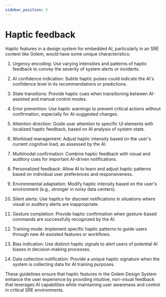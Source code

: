 ```yaml
---
sidebar_position: 5
---
```


# Haptic feedback

Haptic features in a design system for embedded AI, particularly in an SRE context like Golem, would have some unique characteristics:

1. Urgency encoding: Use varying intensities and patterns of haptic feedback to convey the severity of system alerts or incidents.

2. AI confidence indication: Subtle haptic pulses could indicate the AI's confidence level in its recommendations or predictions.

3. State transitions: Provide haptic cues when transitioning between AI-assisted and manual control modes.

4. Error prevention: Use haptic warnings to prevent critical actions without confirmation, especially for AI-suggested changes.

5. Attention direction: Guide user attention to specific UI elements with localized haptic feedback, based on AI analysis of system state.

6. Workload management: Adjust haptic intensity based on the user's current cognitive load, as assessed by the AI.

7. Multimodal confirmation: Combine haptic feedback with visual and auditory cues for important AI-driven notifications.

8. Personalized feedback: Allow AI to learn and adjust haptic patterns based on individual user preferences and responsiveness.

9. Environmental adaptation: Modify haptic intensity based on the user's environment (e.g., stronger in noisy data centers).

10. Silent alerts: Use haptics for discreet notifications in situations where visual or auditory alerts are inappropriate.

11. Gesture completion: Provide haptic confirmation when gesture-based commands are successfully recognized by the AI.

12. Training mode: Implement specific haptic patterns to guide users through new AI-assisted features or workflows.

13. Bias indication: Use distinct haptic signals to alert users of potential AI biases in decision-making processes.

14. Data collection notification: Provide a unique haptic signature when the system is collecting data for AI training purposes.

These guidelines ensure that haptic features in the Golem Design System enhance the user experience by providing intuitive, non-visual feedback that leverages AI capabilities while maintaining user awareness and control in critical SRE environments.